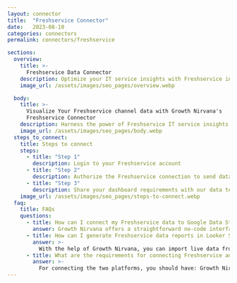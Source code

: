 ```yaml
---
layout: connector
title:  "Freshservice Connector"
date:   2023-08-10
categories: connectors
permalink: connectors/freshservice

sections:
  overview:
    title: >-
      Freshservice Data Connector
    description: Optimize your IT service insights with Freshservice integration. Seamlessly merge IT service data from Freshservice with Looker Studio's analytical capabilities, unlocking insights that drive service strategies, ticket resolution, and operational excellence.
    image_url: /assets/images/seo_pages/overview.webp

  body:
    title: >-
      Visualize Your Freshservice channel data with Growth Nirvana's
      Freshservice Connector
    description: Harness the power of Freshservice IT service insights integrated into Looker Studio for strategic IT management decisions.
    image_url: /assets/images/seo_pages/body.webp
  steps_to_connect:
    title: Steps to connect
    steps:
      - title: "Step 1"
        description: Login to your Freshservice account
      - title: "Step 2"
        description: Authorize the Freshservice connection to send data to Growth Nirvana
      - title: "Step 3"
        description: Share your dashboard requirements with our data team. We will build the report for you.
    image_url: /assets/images/seo_pages/steps-to-connect.webp
  faq:
    title: FAQs
    questions:
      - title: How can I connect my Freshservice data to Google Data Studio/Looker Studio?
        answer: Growth Nirvana offers a straightforward no-code interface to connect to Freshservice data sources.
      - title: How can I generate Freshservice data reports in Looker Studio?
        answer: >-
          With the help of Growth Nirvana, you can import live data from Freshservice into Looker Studio. These data can be viewed in charts, tables, and dashboards to generate branded reports that can be shared instantly.
      - title: What are the requirements for connecting Freshservice and Looker Studio?
        answer: >-
          For connecting the two platforms, you should have: Growth Nirvana Account and Freshservice Ads Account
---
```

